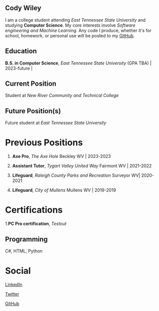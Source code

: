 ## Cody Wiley

I am a college student attending _East Tennessee State University_ and studying **Computer Science**. My core interests involve _Software engineering and Machine Learning_. Any code I produce, whether it's for school, homework, or personal use will be posted to my [GitHub](https://github.com/cwiley02).

## Education

**B.S. in Computer Science**, *East Tennessee State University* (GPA TBA) | 2023-future |


## Current Position

Student at *New River Community and Technical College*

## Future Position(s)

Future student at *East Tennessee State University*


# Previous Positions

1. **Axe Pro**, *The Axe Hole* Beckley WV | 2023-2023

2. **Assistant Tutor**, *Tygart Valley United Way* Fairmont WV | 2021-2022

3. **Lifeguard**, *Raleigh County Parks and Recreation* Surveyor WV| 2020-2021

4. **Lifeguard**, *City of Mullens* Mullens WV | 2019-2019


# Certifications

1.**PC Pro certification**, *Testout*

## Programming

C#, HTML, Python

# Social

[LinkedIn](https://www.linkedin.com/in/cody-wiley-30b678209/)

[Twitter](https://twitter.com/cwiley2002)

[GitHub](https://github.com/cwiley02)
